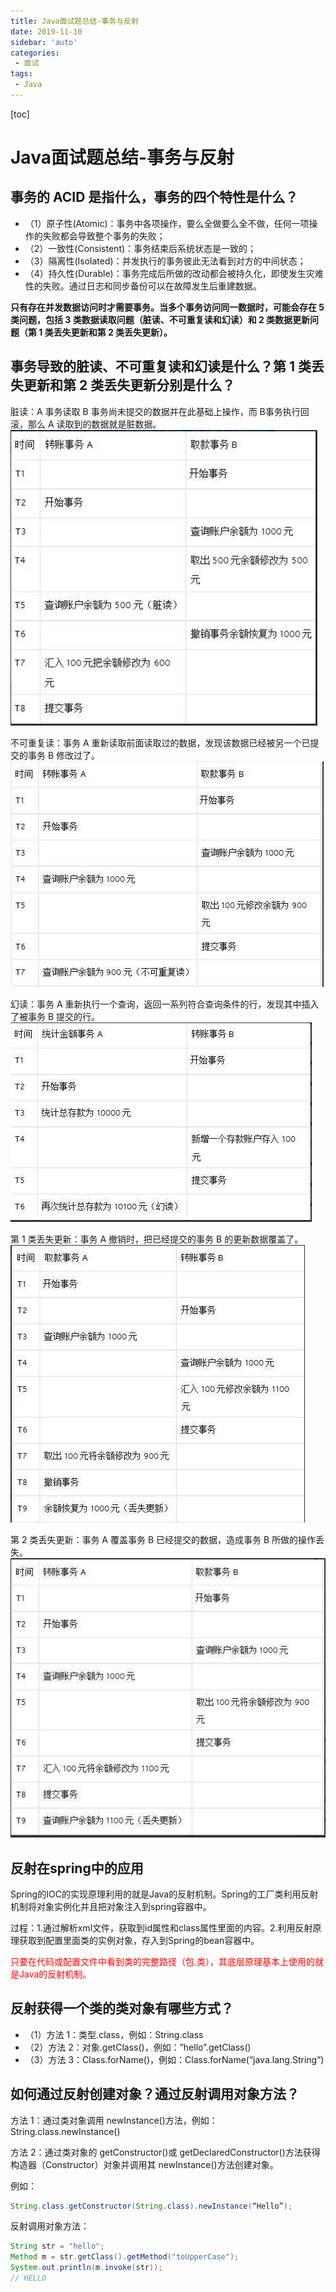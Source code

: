 ```yaml
---
title: Java面试题总结-事务与反射
date: 2019-11-10
sidebar: 'auto'
categories:
 - 面试
tags:
 - Java
---
```


[toc]

# Java面试题总结-事务与反射


## 事务的 ACID 是指什么，事务的四个特性是什么？

* （1）原子性(Atomic)：事务中各项操作，要么全做要么全不做，任何一项操作的失败都会导致整个事务的失败；
* （2）一致性(Consistent)：事务结束后系统状态是一致的；
* （3）隔离性(Isolated)：并发执行的事务彼此无法看到对方的中间状态；
* （4）持久性(Durable)：事务完成后所做的改动都会被持久化，即使发生灾难性的失败。通过日志和同步备份可以在故障发生后重建数据。

**只有存在并发数据访问时才需要事务。当多个事务访问同一数据时，可能会存在 5 类问题，包括 3 类数据读取问题（脏读、不可重复读和幻读）和 2 类数据更新问题（第 1 类丢失更新和第 2 类丢失更新）。**

## 事务导致的脏读、不可重复读和幻读是什么？第 1 类丢失更新和第 2 类丢失更新分别是什么？

脏读：A 事务读取 B 事务尚未提交的数据并在此基础上操作，而 B事务执行回滚，那么 A 读取到的数据就是脏数据。
![20201110220835.png](../../blogs/blog_img/20201110220835.png)

不可重复读：事务 A 重新读取前面读取过的数据，发现该数据已经被另一个已提交的事务 B 修改过了。
![20201110220835.png](../../blogs/blog_img/20201110221055.png)

幻读：事务 A 重新执行一个查询，返回一系列符合查询条件的行，发现其中插入了被事务 B 提交的行。
![20201110220835.png](../../blogs/blog_img/20201110221127.png)

第 1 类丢失更新：事务 A 撤销时，把已经提交的事务 B 的更新数据覆盖了。
![20201110220835.png](../../blogs/blog_img/20201110221143.png)

第 2 类丢失更新：事务 A 覆盖事务 B 已经提交的数据，造成事务 B 所做的操作丢失。
![20201110220835.png](../../blogs/blog_img/20201110221156.png)

## 反射在spring中的应用

Spring的IOC的实现原理利用的就是Java的反射机制。Spring的工厂类利用反射机制将对象实例化并且把对象注入到spring容器中。

过程：1.通过解析xml文件，获取到id属性和class属性里面的内容。2.利用反射原理获取到配置里面类的实例对象，存入到Spring的bean容器中。 

<font color="red">只要在代码或配置文件中看到类的完整路径（包.类），其底层原理基本上使用的就是Java的反射机制。</font>


## 反射获得一个类的类对象有哪些方式？

* （1）方法 1：类型.class，例如：String.class
* （2）方法 2：对象.getClass()，例如：”hello”.getClass()
* （3）方法 3：Class.forName()，例如：Class.forName(“java.lang.String”)

## 如何通过反射创建对象？通过反射调用对象方法？
方法 1：通过类对象调用 newInstance()方法，例如：String.class.newInstance()

方法 2：通过类对象的 getConstructor()或 getDeclaredConstructor()方法获得构造器（Constructor）对象并调用其 newInstance()方法创建对象。

例如：
```java
String.class.getConstructor(String.class).newInstance(“Hello”);
```

反射调用对象方法：
```java
String str = "hello";
Method m = str.getClass().getMethod("toUpperCase");
System.out.println(m.invoke(str));
// HELLO
```